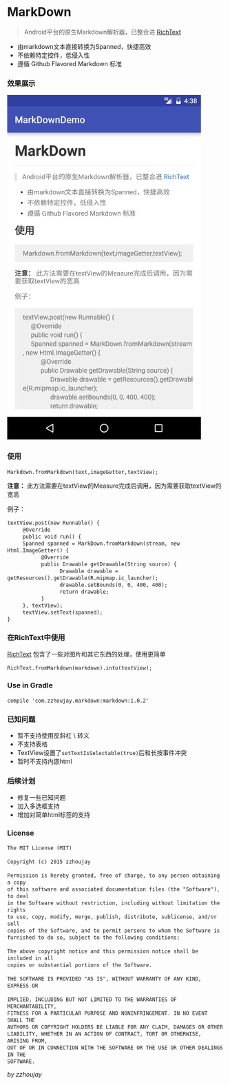 # MarkDown

> Android平台的原生Markdown解析器，已整合进 [RichText](https://github.com/zzhoujay/RichText)

* 由markdown文本直接转换为Spanned，快捷高效
* 不依赖特定控件，低侵入性
* 遵循 Github Flavored Markdown 标准

### 效果展示

![效果图](image/img1.jpg)

### 使用

```
Markdown.fromMarkdown(text,imageGetter,textView);
```
**注意：** 此方法需要在textView的Measure完成后调用，因为需要获取textView的宽高

例子：
```
textView.post(new Runnable() {
     @Override
     public void run() {
     Spanned spanned = MarkDown.fromMarkdown(stream, new Html.ImageGetter() {
           @Override
           public Drawable getDrawable(String source) {
                 Drawable drawable = getResources().getDrawable(R.mipmap.ic_launcher);
                 drawable.setBounds(0, 0, 400, 400);
                 return drawable;
           }
     }, textView);
     textView.setText(spanned);
}
```

### 在RichText中使用

[RichText](https://github.com/zzhoujay/RichText) 包含了一些对图片和其它东西的处理，使用更简单
```
RichText.fromMarkdown(markdown).into(textView);
```

### Use in Gradle

`compile 'com.zzhoujay.markdown:markdown:1.0.2'`


### 已知问题

* 暂不支持使用反斜杠 \\ 转义
* 不支持表格
* TextView设置了`setTextIsSelectable(true)`后和长按事件冲突
* 暂时不支持内嵌html


### 后续计划

* 修复一些已知问题
* 加入多选框支持
* 增加对简单html标签的支持

### License

```
The MIT License (MIT)

Copyright (c) 2015 zzhoujay

Permission is hereby granted, free of charge, to any person obtaining a copy
of this software and associated documentation files (the "Software"), to deal
in the Software without restriction, including without limitation the rights
to use, copy, modify, merge, publish, distribute, sublicense, and/or sell
copies of the Software, and to permit persons to whom the Software is
furnished to do so, subject to the following conditions:

The above copyright notice and this permission notice shall be included in all
copies or substantial portions of the Software.

THE SOFTWARE IS PROVIDED "AS IS", WITHOUT WARRANTY OF ANY KIND, EXPRESS OR

IMPLIED, INCLUDING BUT NOT LIMITED TO THE WARRANTIES OF MERCHANTABILITY,
FITNESS FOR A PARTICULAR PURPOSE AND NONINFRINGEMENT. IN NO EVENT SHALL THE
AUTHORS OR COPYRIGHT HOLDERS BE LIABLE FOR ANY CLAIM, DAMAGES OR OTHER
LIABILITY, WHETHER IN AN ACTION OF CONTRACT, TORT OR OTHERWISE, ARISING FROM,
OUT OF OR IN CONNECTION WITH THE SOFTWARE OR THE USE OR OTHER DEALINGS IN THE
SOFTWARE.
```

_by zzhoujay_
